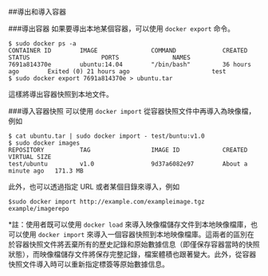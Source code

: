 ##導出和導入容器

###導出容器
如果要導出本地某個容器，可以使用 `docker export` 命令。
```
$ sudo docker ps -a
CONTAINER ID        IMAGE               COMMAND             CREATED             STATUS                    PORTS               NAMES
7691a814370e        ubuntu:14.04        "/bin/bash"         36 hours ago        Exited (0) 21 hours ago                       test
$ sudo docker export 7691a814370e > ubuntu.tar
```
這樣將導出容器快照到本地文件。

###導入容器快照
可以使用 `docker import` 從容器快照文件中再導入為映像檔，例如
```
$ cat ubuntu.tar | sudo docker import - test/buntu:v1.0
$ sudo docker images
REPOSITORY          TAG                 IMAGE ID            CREATED              VIRTUAL SIZE
test/ubuntu         v1.0                9d37a6082e97        About a minute ago   171.3 MB
```
此外，也可以透過指定 URL 或者某個目錄來導入，例如
```
$sudo docker import http://example.com/exampleimage.tgz example/imagerepo
```

*註：使用者既可以使用 `docker load` 來導入映像檔儲存文件到本地映像檔庫，也可以使用 `docker import` 來導入一個容器快照到本地映像檔庫。這兩者的區別在於容器快照文件將丟棄所有的歷史記錄和原始數據信息（即僅保存容器當時的快照狀態），而映像檔儲存文件將保存完整記錄，檔案體積也跟著變大。此外，從容器快照文件導入時可以重新指定標簽等原始數據信息。


